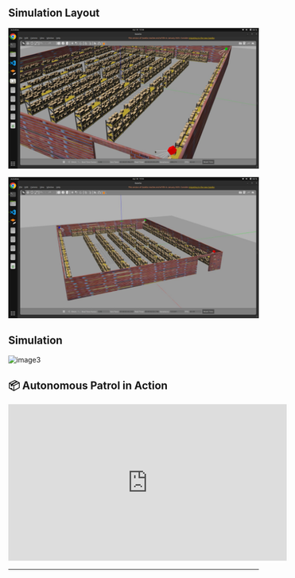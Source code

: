 ## Simulation Layout 

![image1](simul1.jpg)

![image2](simul2.jpg)

## Simulation 

![image3](simulationimage.png)

## 📦 Autonomous Patrol in Action

<iframe width="560" height="315"
  src="https://www.youtube.com/embed/e1mFo_xL-tc"
  title="Warehouse Robot Demo"
  frameborder="0"
  allow="accelerometer; autoplay; clipboard-write; encrypted-media; gyroscope; picture-in-picture"
  allowfullscreen>
</iframe>

---
